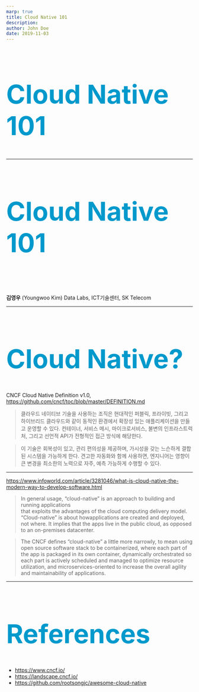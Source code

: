 ```yaml
---
marp: true
title: Cloud Native 101
description: 
author: John Doe
date: 2019-11-03
---
```

<!--
theme: gaia
class: lead
size: A4
-->

<!-- Global style -->
<style>
section {
  font-size: 20px;
}

h1 {
  font-size: 50px;
  color: #09c;
}

h2 {
  font-size: 40px;
}
</style>

<style scoped>
section {
  font-size: 20px;
}

h1 {
  font-size: 70px;
  color: #09c;
}

h2 {
  font-size: 40px;
}
</style>

Cloud Native 101
===

<!-- 2019. 11. 01  -->
<!-- <!-- footer: Copyright (c) 2019 SK Telecom Co. Ltd. All Rights Reserved. -->

---

# Cloud Native 101

<br>
<br>

**김영우** (Youngwoo Kim)
Data Labs, ICT기술센터, SK Telecom

---

<!-- _backgroundColor: white -->
# Cloud Native?

CNCF Cloud Native Definition v1.0, https://github.com/cncf/toc/blob/master/DEFINITION.md

> 클라우드 네이티브 기술을 사용하는 조직은 현대적인 퍼블릭, 프라이빗, 그리고 하이브리드 클라우드와 같이 동적인 환경에서 확장성 있는 애플리케이션을 만들고 운영할 수 있다. 컨테이너, 서비스 메시, 마이크로서비스, 불변의 인프라스트럭처, 그리고 선언적 API가 전형적인 접근 방식에 해당한다.

> 이 기술은 회복성이 있고, 관리 편의성을 제공하며, 가시성을 갖는 느슨하게 결합된 시스템을 가능하게 한다. 견고한 자동화와 함께 사용하면, 엔지니어는 영향이 큰 변경을 최소한의 노력으로 자주, 예측 가능하게 수행할 수 있다.

---

https://www.infoworld.com/article/3281046/what-is-cloud-native-the-modern-way-to-develop-software.html

> In general usage, “cloud-native” is an approach to building and running applications  
> that exploits the advantages of the cloud computing delivery model. “Cloud-native” is 
> about howapplications are created and deployed, not where. It implies that the apps 
> live in the public cloud, as opposed to an on-premises datacenter.

> The CNCF defines “cloud-native” a little more narrowly, to mean using open source 
> software stack to be containerized, where each part of the app is packaged in its 
> own container, dynamically orchestrated so each part is actively scheduled and 
> managed to optimize resource utilization, and microservices-oriented to increase 
> the overall agility and maintainability of applications.

---

# References
- https://www.cncf.io/
- https://landscape.cncf.io/
- https://github.com/rootsongjc/awesome-cloud-native
